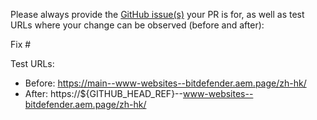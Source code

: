 Please always provide the [GitHub issue(s)](../issues) your PR is for, as well as test URLs where your change can be observed (before and after):

Fix #<gh-issue-id>

Test URLs:
- Before: https://main--www-websites--bitdefender.aem.page/zh-hk/
- After: https://${GITHUB_HEAD_REF}--www-websites--bitdefender.aem.page/zh-hk/
